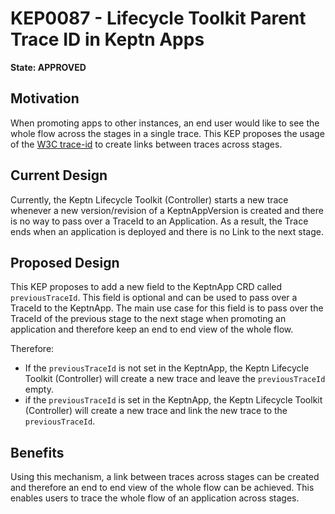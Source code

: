 # KEP0087 - Lifecycle Toolkit Parent Trace ID in Keptn Apps 

**State: APPROVED**

## Motivation
When promoting apps to other instances, an end user would like to see the whole flow across the stages in a single trace. This KEP proposes the usage of the [W3C trace-id](https://www.w3.org/TR/trace-context/#trace-id) to create links between traces across stages.

## Current Design
Currently, the Keptn Lifecycle Toolkit (Controller) starts a new trace whenever a new version/revision of a KeptnAppVersion is created and there is no way to pass over a TraceId to an Application. As a result, the Trace ends when an application is deployed and there is no Link to the next stage. 

## Proposed Design
This KEP proposes to add a new field to the KeptnApp CRD called `previousTraceId`. This field is optional and can be used to pass over a TraceId to the KeptnApp. The main use case for this field is to pass over the TraceId of the previous stage to the next stage when promoting an application and therefore keep an end to end view of the whole flow.

Therefore:
* If the `previousTraceId` is not set in the KeptnApp, the Keptn Lifecycle Toolkit (Controller) will create a new trace and leave the `previousTraceId` empty.
* if the `previousTraceId` is set in the KeptnApp, the Keptn Lifecycle Toolkit (Controller) will create a new trace and link the new trace to the `previousTraceId`.

## Benefits
Using this mechanism, a link between traces across stages can be created and therefore an end to end view of the whole flow can be achieved. This enables users to trace the whole flow of an application across stages.



